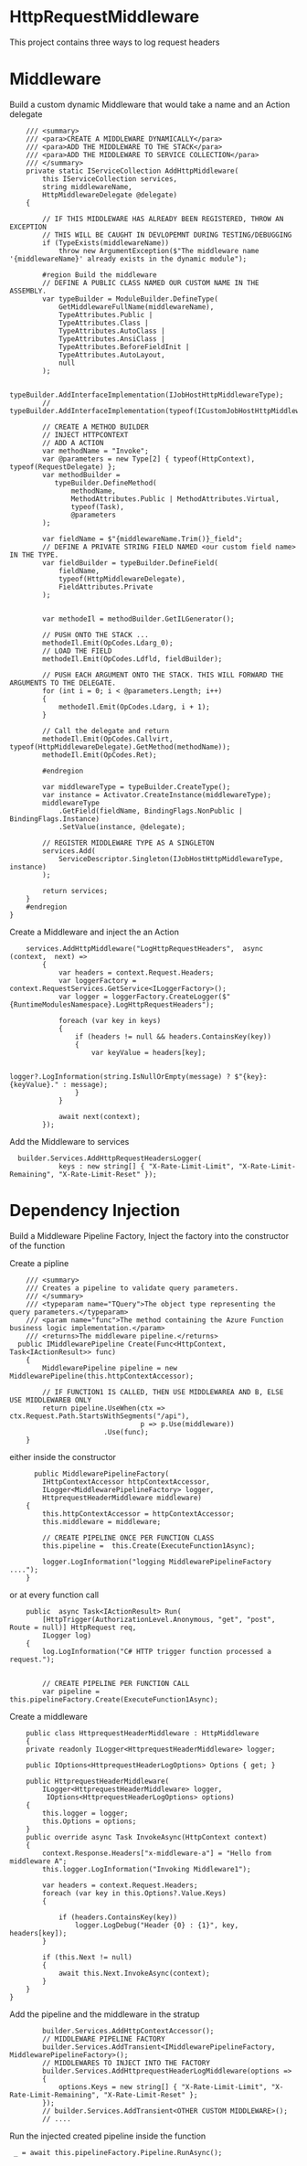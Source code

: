 # HttpRequestMiddleware

This project contains three ways to log request headers

# Middleware
Build a custom dynamic Middleware that would take a name and an Action delegate

        /// <summary>
        /// <para>CREATE A MIDDLEWARE DYNAMICALLY</para>
        /// <para>ADD THE MIDDLEWARE TO THE STACK</para>
        /// <para>ADD THE MIDDLEWARE TO SERVICE COLLECTION</para>
        /// </summary>
        private static IServiceCollection AddHttpMiddleware(
            this IServiceCollection services,
            string middlewareName,
            HttpMiddlewareDelegate @delegate)
        { 

            // IF THIS MIDDLEWARE HAS ALREADY BEEN REGISTERED, THROW AN EXCEPTION
            // THIS WILL BE CAUGHT IN DEVLOPEMNT DURING TESTING/DEBUGGING
            if (TypeExists(middlewareName))
                throw new ArgumentException($"The middleware name '{middlewareName}' already exists in the dynamic module");

            #region Build the middleware
            // DEFINE A PUBLIC CLASS NAMED OUR CUSTOM NAME IN THE ASSEMBLY.
            var typeBuilder = ModuleBuilder.DefineType(
                GetMiddlewareFullName(middlewareName),
                TypeAttributes.Public |
                TypeAttributes.Class |
                TypeAttributes.AutoClass |
                TypeAttributes.AnsiClass |
                TypeAttributes.BeforeFieldInit |
                TypeAttributes.AutoLayout,
                null
            );

            typeBuilder.AddInterfaceImplementation(IJobHostHttpMiddlewareType);
            // typeBuilder.AddInterfaceImplementation(typeof(ICustomJobHostHttpMiddleware));

            // CREATE A METHOD BUILDER
            // INJECT HTTPCONTEXT
            // ADD A ACTION
            var methodName = "Invoke";
            var @parameters = new Type[2] { typeof(HttpContext), typeof(RequestDelegate) };
            var methodBuilder =
               typeBuilder.DefineMethod(
                   methodName,
                   MethodAttributes.Public | MethodAttributes.Virtual,
                   typeof(Task),
                   @parameters
            );

            var fieldName = $"{middlewareName.Trim()}_field";
            // DEFINE A PRIVATE STRING FIELD NAMED <our custom field name> IN THE TYPE.
            var fieldBuilder = typeBuilder.DefineField(
                fieldName,
                typeof(HttpMiddlewareDelegate),
                FieldAttributes.Private
            );

           
            var methodeIl = methodBuilder.GetILGenerator();

            // PUSH ONTO THE STACK ...
            methodeIl.Emit(OpCodes.Ldarg_0);
            // LOAD THE FIELD
            methodeIl.Emit(OpCodes.Ldfld, fieldBuilder);

            // PUSH EACH ARGUMENT ONTO THE STACK. THIS WILL FORWARD THE ARGUMENTS TO THE DELEGATE.
            for (int i = 0; i < @parameters.Length; i++)
            {
                methodeIl.Emit(OpCodes.Ldarg, i + 1);
            }

            // Call the delegate and return
            methodeIl.Emit(OpCodes.Callvirt, typeof(HttpMiddlewareDelegate).GetMethod(methodName));
            methodeIl.Emit(OpCodes.Ret);

            #endregion

            var middlewareType = typeBuilder.CreateType();
            var instance = Activator.CreateInstance(middlewareType);
            middlewareType
                .GetField(fieldName, BindingFlags.NonPublic | BindingFlags.Instance)
                .SetValue(instance, @delegate);

            // REGISTER MIDDLEWARE TYPE AS A SINGLETON
            services.Add(
                ServiceDescriptor.Singleton(IJobHostHttpMiddlewareType, instance)
            );

            return services;
        }
        #endregion
    }

Create a Middleware and inject the an Action

        services.AddHttpMiddleware("LogHttpRequestHeaders",  async (context,  next) =>
            {
                var headers = context.Request.Headers;
                var loggerFactory = context.RequestServices.GetService<ILoggerFactory>();
                var logger = loggerFactory.CreateLogger($"{RuntimeModulesNamespace}.LogHttpRequestHeaders");

                foreach (var key in keys)
                {
                    if (headers != null && headers.ContainsKey(key))
                    {
                        var keyValue = headers[key];
                        
                        logger?.LogInformation(string.IsNullOrEmpty(message) ? $"{key}:{keyValue}." : message);
                    }
                }
               
                await next(context);
            });
            
Add the Middleware to services

      builder.Services.AddHttpRequestHeadersLogger(
                keys : new string[] { "X-Rate-Limit-Limit", "X-Rate-Limit-Remaining", "X-Rate-Limit-Reset" });


# Dependency Injection
Build a Middleware Pipeline Factory,
Inject the factory into the constructor of the function

Create a pipline 

        /// <summary>
        /// Creates a pipeline to validate query parameters.
        /// </summary>
        /// <typeparam name="TQuery">The object type representing the query parameters.</typeparam>
        /// <param name="func">The method containing the Azure Function business logic implementation.</param>
        /// <returns>The middleware pipeline.</returns>
      public IMiddlewarePipeline Create(Func<HttpContext, Task<IActionResult>> func)
        {
            MiddlewarePipeline pipeline = new MiddlewarePipeline(this.httpContextAccessor);

            // IF FUNCTION1 IS CALLED, THEN USE MIDDLEWAREA AND B, ELSE USE MIDDLEWAREB ONLY
            return pipeline.UseWhen(ctx => ctx.Request.Path.StartsWithSegments("/api"),
                                    p => p.Use(middleware))
                           .Use(func);
        }
        
either inside the constructor 
       
          public MiddlewarePipelineFactory(
            IHttpContextAccessor httpContextAccessor,
            ILogger<MiddlewarePipelineFactory> logger,
            HttprequestHeaderMiddleware middleware)
        {
            this.httpContextAccessor = httpContextAccessor;
            this.middleware = middleware;

            // CREATE PIPELINE ONCE PER FUNCTION CLASS
            this.pipeline =  this.Create(ExecuteFunction1Async);

            logger.LogInformation("logging MiddlewarePipelineFactory ....");
        }
        

or at every function call

        public  async Task<IActionResult> Run(
            [HttpTrigger(AuthorizationLevel.Anonymous, "get", "post", Route = null)] HttpRequest req,
            ILogger log)
        {
            log.LogInformation("C# HTTP trigger function processed a request.");


            // CREATE PIPELINE PER FUNCTION CALL
            var pipeline =  this.pipelineFactory.Create(ExecuteFunction1Async);

Create a middleware

        public class HttprequestHeaderMiddleware : HttpMiddleware
        {
        private readonly ILogger<HttprequestHeaderMiddleware> logger;

        public IOptions<HttprequestHeaderLogOptions> Options { get; }

        public HttprequestHeaderMiddleware(
            ILogger<HttprequestHeaderMiddleware> logger,
             IOptions<HttprequestHeaderLogOptions> options)
        {
            this.logger = logger;
            this.Options = options;
        }
        public override async Task InvokeAsync(HttpContext context)
        {
            context.Response.Headers["x-middleware-a"] = "Hello from middleware A";
            this.logger.LogInformation("Invoking Middleware1");

            var headers = context.Request.Headers;
            foreach (var key in this.Options?.Value.Keys)
            {

                if (headers.ContainsKey(key))
                    logger.LogDebug("Header {0} : {1}", key, headers[key]);
            }

            if (this.Next != null)
            {
                await this.Next.InvokeAsync(context);
            }
        }
    }
  
Add the pipeline and the middleware in the stratup


            builder.Services.AddHttpContextAccessor();
            // MIDDLEWARE PIPELINE FACTORY
            builder.Services.AddTransient<IMiddlewarePipelineFactory, MiddlewarePipelineFactory>();
            // MIDDLEWARES TO INJECT INTO THE FACTORY 
            builder.Services.AddHttprequestHeaderLogMiddleware(options =>
            {
                options.Keys = new string[] { "X-Rate-Limit-Limit", "X-Rate-Limit-Remaining", "X-Rate-Limit-Reset" };
            });
            // builder.Services.AddTransient<OTHER CUSTOM MIDDLEWARE>();
            // ....
            
Run the injected created pipeline inside the function

     _ = await this.pipelineFactory.Pipeline.RunAsync();
